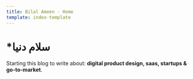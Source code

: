 ```yaml
---
title: Bilal Ameen - Home
template: index-template
---
```

# \*سلام دنیا

Starting this blog to write about: **digital product design, saas, startups & go-to-market**.